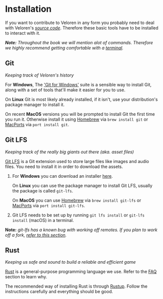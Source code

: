 # Installation

If you want to contribute to Veloren in any form you probably need to deal with Veloren's [_source
code_](https://en.wikipedia.org/wiki/source_code). Therefore these basic tools have to be installed
to interact with it.<br/>

_**Note:** Throughout the book we will mention alot of commands. Therefore we highly recommend
getting comfortable with a [terminal]()._

## Git

_Keeping track of Veloren's history_

For **Windows**, The ['Git for Windows'](https://gitforwindows.org/) suite is a sensible way to
install Git, along with a set of tools that'll make it easier for you to use.

On **Linux** Git is most likely already installed, if it isn't, use your distribution's package
manager to install it.

On recent **MacOS** versions you will be prompted to install Git the first time you run it.
Otherwise install it using [Homebrew](https://github.com/homebrew/brew) via `brew install git` or
[MacPorts](https://www.macports.org/) via `port install git`.

## Git LFS

_Keeping track of the really big giants out there (aka. asset files)_

[Git LFS](https://github.com/git-lfs/git-lfs/releases) is a Git extension used to store large files
like images and audio files. You need to install it in order to download the assets.

1. For **Windows** you can download an installer [here](https://github.com/git-lfs/git-lfs/releases).

    On **Linux** you can use the package manager to install Git LFS, usually the package is called `git-lfs`.

    On **MacOS** you can use [Homebrew](https://github.com/homebrew/brew) via `brew install
    git-lfs` or [MacPorts](https://www.macports.org/) via `port install git-lfs`.

2. Git LFS needs to be set up by running `git lfs install` or `git-lfs install` (macOS) in a terminal.

**Note:** _git-lfs has a known bug with working off remotes. If you plan to work off a fork, [refer
to this section](before-you-contribute.html#forking)._

## Rust

_Keeping us safe and sound to build a reliable and efficient game_

[Rust](https://rust-lang.org) is a general-purpose programming language we use. Refer to the
[FAQ](faq.md) section to learn why.

The recommended way of installing Rust is through [Rustup](https://rustup.rs). Follow the
instructions carefully and everything should be good.
